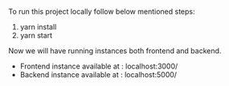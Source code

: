 To run this project locally follow below mentioned steps:
1. yarn install 
2. yarn start

Now we will have running instances both frontend and backend.

- Frontend instance available at : localhost:3000/
- Backend instance available at : localhost:5000/